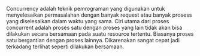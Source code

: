 Concurrency adalah teknik pemrograman yang digunakan untuk menyelesaikan permasalahan dengan banyak request atau banyak prosess yang diselesaikan dalam waktu yang sama. Ciri utama dari proses concurrent adalah proses satu dengan proses yang lain tidak akan bisa dilakukan secara bersamaan pada suatu resource tertentu. Biasanya proses satu bergantian dengan proses lainnya. Dikarenakan sangat cepat jadi terkadang terlihat seperti dilakukan bersamaan.
